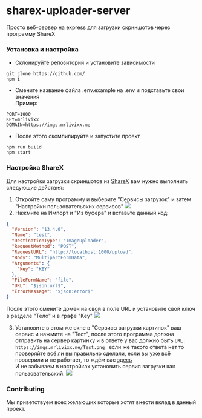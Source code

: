# sharex-uploader-server
Просто веб-сервер на express для загрузки скриншотов через программу ShareX

### Установка и настройка
 
- Склонируйте репозиторий и установите зависимости
```
git clone https://github.com/
npm i
```
- Смените название файла .env.example на .env и подставьте свои значения
<br>Пример:
```
PORT=1000
KEY=mrlivixx
DOMAIN=https://imgs.mrlivixx.me
```

- После этого скомпилируйте и запустите проект
```
npm run build
npm start
```

### Настройка ShareX
Для настройки загрузки скриншотов из [ShareX](https://getsharex.com) вам нужно выполнить следующие действия:

1. Откройте саму программу и выберите "Сервисы загрузок" и затем "Настройки пользовательских сервисов"
![](https://imgs.mrlivixx.me/ShareX_GBbYnqhvYy.png)
2. Нажмите на Импорт и "Из буфера" и вставьте данный код:
```json
{
  "Version": "13.4.0",
  "Name": "test",
  "DestinationType": "ImageUploader",
  "RequestMethod": "POST",
  "RequestURL": "http://localhost:1000/upload",
  "Body": "MultipartFormData",
  "Arguments": {
    "key": "KEY"
  },
  "FileFormName": "file",
  "URL": "$json:url$",
  "ErrorMessage": "$json:error$"
}
```
После этого смените домен на свой в поле URL и установите свой ключ в разделе "Тело" и в графе "Key"
![](https://imgs.mrlivixx.me/ShareX_BrFQZaDRh0.png)

3. Установите в этом же окне в "Сервисы загрузки картинок" ваш сервис и нажмите на "Тест", после этого программа должна отправить на сервер картинку и в ответе у вас должно быть `URL: https://imgs.mrlivixx.me/Test.png
   ` если же такого ответа нет то проверяйте всё ли вы правильно сделали, если вы уже всё проверили и не работает, то ждём вас [здесь](https://github.com/MrLivixx/sharex-uploader-server/issues)
   <br> И не забываем в настройках установить сервис загрузки как пользовательский. 
   ![](https://imgs.mrlivixx.me/022992504210207.png)
   
### Contributing
Мы приветствуем всех желающих которые хотят внести вклад в данный проект.
